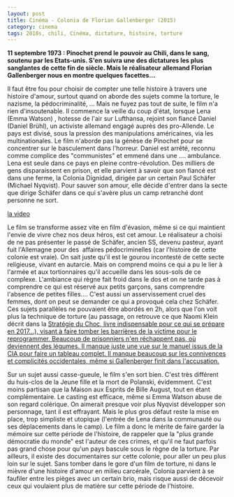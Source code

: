 ```yaml
---
layout: post
title: Cinéma - Colonia de Florian Gallenberger (2015)
category: cinema
tags: 2010s, chili, Cinéma, dictature, histoire, torture
---
```

**11 septembre 1973 : Pinochet prend le pouvoir au Chili, dans le sang, soutenu par les Etats-unis. S'en suivra une des dictatures les plus sanglantes de cette fin de siècle. Mais le réalisateur allemand Florian Gallenberger nous en montre quelques facettes...**

Il faut être fou pour choisir de compter une telle histoire à travers une histoire d'amour, surtout quand on aborde des sujets comme la torture, le nazisme, la pédocriminalité, ... Mais ne fuyez pas tout de suite, le film n'a rien d'insoutenable. Il commence la veille du coup d'état, lorsque Lena (Emma Watson) , hotesse de l'air sur Lufthansa, rejoint son fiancé Daniel (Daniel Brühl), un activiste allemand engagé auprès des pro-Allende. Le pays est divisé, sous la pression des manipulations américaines, via les multinationales. Le film n'aborde pas la génèse de Pinochet pour se concentrer sur le basculement dans l'horreur. Daniel est arrêté, reconnu comme complice des "communistes" et emmené dans une .... ambulance. Lena est seule dans ce pays en pleine contre-révolution. Des milliers de gens disparaissent en prison, et elle parvient à savoir que son fiancé est dans une ferme, la Colonia Dignidad, dirigée par un certain Paul Schäfer (Michael Nyqvist). Pour sauver son amour, elle décide d'entrer dans la secte que dirige Schäfer dans ce qui s'avère plus un camp retranché dont personne ne sort.

[la video](https://www.youtube.com/watch?v=SiVAGDTmlpY)

Le film se transforme assez vite en film d'évasion, même si ce qui maintient l'envie de vivre chez nos deux héros, est cet amour. Le réalisateur a choisi de ne pas présenter le passé de Schäfer, ancien SS, devenu pasteur, ayant fuit l'Allemagne pour des  affaires pédocriminelles (car l'histoire de cette colonie est vraie). On sait juste qu'il est le gourou incontesté de cette secte religieuse, vivant en autarcie. Mais on comprend moins ce qui a pu le lier à l'armée et aux tortionnaires qu'il accueille dans les sous-sols de ce complexe. L'ambiance qui règne fait froid dans le dos et on ne tarde pas à comprendre ce qui est réservé aux petits garçons, sans comprendre l'absence de petites filles.... C'est aussi un asservissement cruel des femmes, dont on peut se demander ce qui a provoqué cela chez Schäfer. Ces sujets parallèles ne pouvaient être abordés en 2h, alors que l'on voit plus la technique de torture (au passage, on retrouve ce que Naomi Klein décrit dans la <span style="text-decoration:underline;"><a href="https://fr.wikipedia.org/wiki/La_Strat%C3%A9gie_du_choc">Stratégie du Choc,</a> livre indispensable pour ce qui se prépare en 2017...), visant à faire tomber les barrières de la victime pour le reprogrammer. Beaucoup de prisonniers n'en réchappent pas, où deviennent des légumes. Il manque juste une vue sur le manuel issus de la CIA pour faire un tableau complet. Il manque beaucoup sur les connivences et complicités occidentales, même si Gallenberger finit dans l'accusation.

Sur un sujet aussi casse-gueule, le film s'en sort bien. C'est très différent du huis-clos de la Jeune fille et la mort de Polanski, évidemment. C'est moins partisan que la Maison aux Esprits de Bille August, tout en étant complémentaire. Le casting est efficace, même si Emma Watson abuse de son regard colérique. On aimerait presque voir plus Nyqvist développer son personnage, tant il est effrayant. Mais le plus gros défaut reste la mise en place, trop simpliste et utopique (l'entrée de Lena dans la communauté ou ses déplacements dans le camp). Le film a donc le mérite de faire garder la mémoire sur cette période de l'histoire, de rappeler que la "plus grande démocratie du monde" est l'auteur de ces crimes, et qu'il ne faut parfois pas grand chose pour qu'un pays bascule sous le règne de la torture. Par ailleurs, il existe des documentaires sur cette colonie, pour aller un peu plus loin sur le sujet. Sans tomber dans le gore d'un film de torture, ni dans le mièvre d'une histoire d'amour en milieu carcérale, Colonia parvient à se faufiler entre les pièges avec un certain brio, mais risque aussi de décevoir ceux qui voulaient plus de matière sur cette période de l'histoire.

